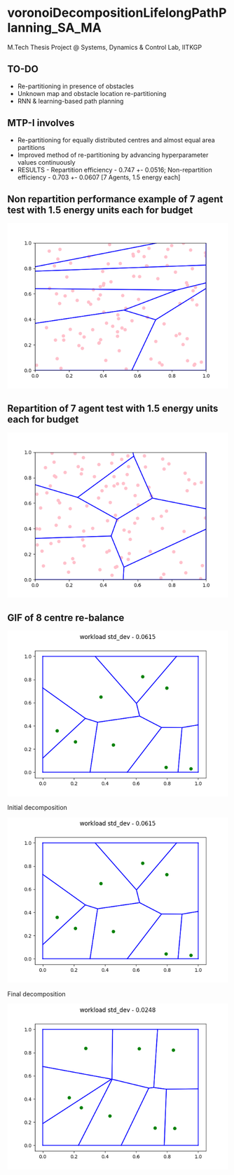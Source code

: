 # voronoiDecompositionLifelongPathPlanning_SA_MA
M.Tech Thesis Project @ Systems, Dynamics &amp; Control Lab, IITKGP

## TO-DO
- Re-partitioning in presence of obstacles
- Unknown map and obstacle location re-partitioning
- RNN & learning-based path planning

## MTP-I involves 
- Re-partitioning for equally distributed centres and almost equal area partitions
- Improved method of re-partitioning by advancing hyperparameter values continuously
- RESULTS - Repartition efficiency - 0.747 +- 0.0516; Non-repartition efficiency - 0.703 +- 0.0607 [7 Agents, 1.5 energy each]

## Non repartition performance example of 7 agent test with 1.5 energy units each for budget
![Non repartition performance example](https://github.com/AccGen99/voronoiDecompositionLifelongPathPlanning_SA_MA/blob/main/agents7_energy1_5_trial601.gif)

## Repartition of 7 agent test with 1.5 energy units each for budget
![Repartition of 7 agent test with 1.5 energy units each for budget](https://github.com/AccGen99/voronoiDecompositionLifelongPathPlanning_SA_MA/blob/main/agents7_energy1_5_trial401.gif)

## GIF of 8 centre re-balance
![GIF of 8 centre re-balance](https://github.com/AccGen99/voronoiDecompositionLifelongPathPlanning_SA_MA/blob/main/__8centres.gif)

Initial decomposition

![initial decomposition](https://github.com/AccGen99/voronoiDecompositionLifelongPathPlanning_SA_MA/blob/main/__8centres_ini.png)

Final decomposition

![final decomposition](https://github.com/AccGen99/voronoiDecompositionLifelongPathPlanning_SA_MA/blob/main/__8centres_final.png)
